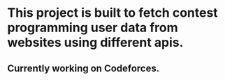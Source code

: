 # This project is built to fetch contest programming user data from websites using different apis.
## Currently working on Codeforces.